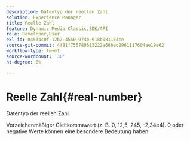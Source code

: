 ```yaml
---
description: Datentyp der reellen Zahl.
solution: Experience Manager
title: Reelle Zahl
feature: Dynamic Media Classic,SDK/API
role: Developer,User
exl-id: 04534c0f-12b7-4560-974b-918b081164ce
source-git-commit: 4f81f755789613222a66bed2961117604ae19e62
workflow-type: tm+mt
source-wordcount: '30'
ht-degree: 0%

---
```


# Reelle Zahl{#real-number}

Datentyp der reellen Zahl.

Vorzeichenmäßiger Gleitkommawert (z. B. 0, 12,5, 245, -2,34e4). 0 oder negative Werte können eine besondere Bedeutung haben.
